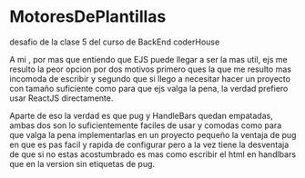 # MotoresDePlantillas
desafio de la clase 5 del curso de BackEnd coderHouse


A mi , por mas que entiendo que EJS puede llegar a ser la mas util, ejs me resulto la peor opcion por dos motivos
primero ques la que me resulto mas incomoda de escribir 
y segundo que si llego a necesitar hacer un proyecto con tamaño suficiente como para que ejs valga la pena, la verdad prefiero usar ReactJS directamente.

Aparte de eso la verdad es que pug y HandleBars quedan empatadas,
ambas dos son lo suficientemente faciles de usar y comodas como para que valga la pena implementarlas en un proyecto pequeño
la ventaja de pug en que es pas facil y rapida de configurar
pero a la vez tiene la desventaja de que si no estas acostumbrado es mas como escribir el html en handlbars que en la version sin etiquetas de pug.
